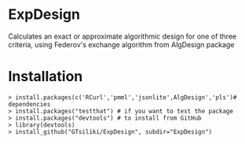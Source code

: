 # ExpDesign
Calculates an exact or approximate algorithmic design for one of three criteria, using Federov's exchange algorithm from AlgDesign package
# Installation
  
	> install.packages(c('RCurl','pmml','jsonlite',AlgDesign','pls')# dependencies  
	> install.packages("testthat") # if you want to test the package  
	> install.packages("devtools") # to install from GitHub  
	> library(devtools)  
	> install_github("GTsiliki/ExpDesign", subdir="ExpDesign")  

